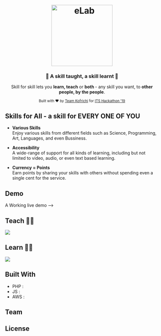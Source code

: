 <h1 align="center">
  <br>
  <a href="https://github.com/gayuru/eLab"><img src="https://imgur.com/1u6LFjr.png" alt="eLab" width="200"></a>
</h1>

<h3 align="center">🎉 A skill taught, a skill learnt 🎉</h3>
<p align="center">Skill for skill lets you <b>learn, teach</b> or <b>both </b> - any skill you want, to <b>other people, by the people</b>.
</p>

<div align="center">
  <sub>Built with ❤︎ by
  <a href="https://imgur.com/WDJaCP0.jpg">Team Kofrichi</a> for  <a href="https://sites.rmit.edu.au/itshackathon"> ITS Hackathon '19</a>
</div>

## Skills for All - a skill for EVERY ONE OF YOU ##

- **Various Skills**
<br> Enjoy various skills from different fields such as Science, Programming, Art, Languages, and even Bussiness.

- **Accessibility**
<br> A wide-range of support for all kinds of learning, including but not limited to video, audio, or even text based learning.

- **Currency = Points**
<br> Earn points by sharing your skills with others without spending even a single cent for the service.

## Demo

A Working live demo --> 


## Teach 👨‍🏫 

![](https://imgur.com/qT7uxW5.png)

## Learn 👩‍🎓

![](https://imgur.com/ndRHpHz.png)

## Built With
- PHP :
- JS :
- AWS :

## Team


## License


